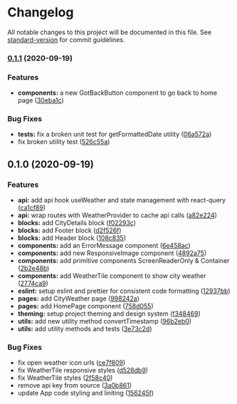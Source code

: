 # Changelog

All notable changes to this project will be documented in this file. See [standard-version](https://github.com/conventional-changelog/standard-version) for commit guidelines.

### [0.1.1](https://github.com/praneybehl/weather-app/compare/v0.1.0...v0.1.1) (2020-09-19)


### Features

* **components:** a new GotBackButton component to go back to home page ([30eba1c](https://github.com/praneybehl/weather-app/commit/30eba1c7b40e98f4c53f8ccf3d3842446091a840))


### Bug Fixes

* **tests:** fix a broken unit test for getFormattedDate utility ([06a572a](https://github.com/praneybehl/weather-app/commit/06a572a9a59c43049f4e8b6b4d5be53937cdfe22))
* fix broken utility test ([526c55a](https://github.com/praneybehl/weather-app/commit/526c55a36ce046ae27e2289e6b4fe46e4cd80bff))

## 0.1.0 (2020-09-19)


### Features

* **api:** add api hook useWeather and state management with react-query ([ca1cf89](https://github.com/praneybehl/weather-app/commit/ca1cf89bfcca7baf408d9bb54bc7f8c163a01567))
* **api:** wrap routes with WeatherProvider to cache api calls ([a82e224](https://github.com/praneybehl/weather-app/commit/a82e224fa578519c0b4f491075341a0c4d791e07))
* **blocks:** add CityDetails block ([f02293c](https://github.com/praneybehl/weather-app/commit/f02293c06ef43067e918f134154de6f1a0c9dcb0))
* **blocks:** add Footer block ([d2f526f](https://github.com/praneybehl/weather-app/commit/d2f526f89c4ae87bed7612694681595f9bddbc0c))
* **blocks:** add Header block ([108c835](https://github.com/praneybehl/weather-app/commit/108c83578d0128b3fc4e653255155fb5ae39102b))
* **components:** add an ErrorMessage component ([6e458ac](https://github.com/praneybehl/weather-app/commit/6e458ac3f7c5a00f4d2af2d49618d59c7f4ba89e))
* **components:** add new ResponsiveImage component ([4892a75](https://github.com/praneybehl/weather-app/commit/4892a75f54eb082895f2fb56024b5ac5daede688))
* **components:** add primitive components ScreenReaderOnly & Container ([2b2e48b](https://github.com/praneybehl/weather-app/commit/2b2e48bf13c20f88750f74c928c5eb2cb79619fc))
* **components:** add WeatherTile component to show city weather ([2774ca9](https://github.com/praneybehl/weather-app/commit/2774ca9434a9ebe1f4edb17905e436d97e7268f3))
* **eslint:** setup eslint and prettier for consistent code formatting ([12937bb](https://github.com/praneybehl/weather-app/commit/12937bb9d3c206d3b99bbeaa24058bdbf75f578e))
* **pages:** add CityWeather page ([998242a](https://github.com/praneybehl/weather-app/commit/998242aef7227a96a760d98ab2f982c68504b820))
* **pages:** add HomePage component ([758d055](https://github.com/praneybehl/weather-app/commit/758d055a5b47acc4b04322fc117269021ea1f4ce))
* **theming:** setup project theming and design system ([f348469](https://github.com/praneybehl/weather-app/commit/f348469ed4f7a53b23f3a1cbed8b591581fa8931))
* **utils:** add new utility method convertTimestamp ([96b2eb0](https://github.com/praneybehl/weather-app/commit/96b2eb08605fdf3a54594b032188d2f5f454d51d))
* **utils:** add utility methods and tests ([3e73c2d](https://github.com/praneybehl/weather-app/commit/3e73c2d9a63caa98ec4934623a9df497180f2379))


### Bug Fixes

* fix open weather icon urls ([ce7f809](https://github.com/praneybehl/weather-app/commit/ce7f809f5f93fe94c8eb7847a6fe03d068e6abdb))
* fix WeatherTile responsive styles ([d528db9](https://github.com/praneybehl/weather-app/commit/d528db9d4617d913d1b7b3348efa8fa977275e32))
* fix WeatherTile styles ([2f58c40](https://github.com/praneybehl/weather-app/commit/2f58c4011b2998f1ede84973fccf08e3ee9ee4d6))
* remove api key from source ([3a0b861](https://github.com/praneybehl/weather-app/commit/3a0b861908f14b00a34dfd1a96e57613970b9d41))
* update App code styling and liniting ([156245f](https://github.com/praneybehl/weather-app/commit/156245f22eaeadc59787ea5c0a5363dbb331721d))
